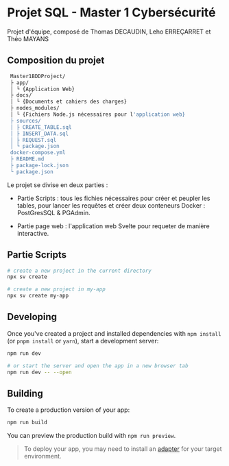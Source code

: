 # Projet SQL - Master 1 Cybersécurité

Projet d'équipe, composé de Thomas DECAUDIN, Leho ERREÇARRET et Théo MAYANS

## Composition du projet

```bash
 Master1BDDProject/
 ├ app/
 │ └ {Application Web}
 ├ docs/
 │ └ {Documents et cahiers des charges}
 ├ nodes_modules/
 │ └ {Fichiers Node.js nécessaires pour l'application web}
 ├ sources/
 │ ├ CREATE_TABLE.sql
 │ ├ INSERT_DATA.sql
 │ ├ REQUEST.sql
 │ └ package.json
 docker-compose.yml
 ├ README.md
 ├ package-lock.json
 └ package.json
```

Le projet se divise en deux parties :

 - Partie Scripts : tous les fichies nécessaires pour créer et peupler les tables, pour lancer les requêtes et créer deux conteneurs Docker : PostGresSQL & PGAdmin.

 - Partie page web : l'application web Svelte pour requeter de manière interactive.


## Partie Scripts


```bash
# create a new project in the current directory
npx sv create

# create a new project in my-app
npx sv create my-app
```

## Developing

Once you've created a project and installed dependencies with `npm install` (or `pnpm install` or `yarn`), start a development server:

```bash
npm run dev

# or start the server and open the app in a new browser tab
npm run dev -- --open
```

## Building

To create a production version of your app:

```bash
npm run build
```

You can preview the production build with `npm run preview`.

> To deploy your app, you may need to install an [adapter](https://svelte.dev/docs/kit/adapters) for your target environment.
